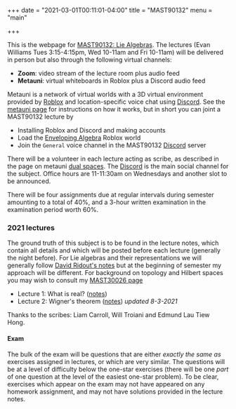 +++
date = "2021-03-01T00:11:01-04:00"
title = "MAST90132"
menu = "main"

+++

This is the webpage for [MAST90132: Lie Algebras](https://handbook.unimelb.edu.au/subjects/mast90132). The lectures (Evan Williams Tues 3:15-4:15pm, Wed 10-11am and Fri 10-11am) will be delivered in person but also through the following virtual channels:

* **Zoom**: video stream of the lecture room plus audio feed
* **Metauni**: virtual whiteboards in Roblox plus a Discord audio feed

Metauni is a network of virtual worlds with a 3D virtual environment provided by [Roblox](https://www.roblox.com/) and location-specific voice chat using [Discord](https://www.discord.com/). See the [metauni page](https://metauni.org) for instructions on how it works, but in short you can joint a MAST90132 lecture by

* Installing Roblox and Discord and making accounts
* Load the [Enveloping Algebra](https://www.roblox.com/games/6461013759/Enveloping-Algebra) Roblox world
* Join the `General` voice channel in the MAST90132 [Discord](https://discord.gg/4UW2xfnZnR) server

There will be a volunteer in each lecture acting as scribe, as described in the page on metauni [dual spaces](https://metauni.org/posts/dual/dual). The [Discord](https://discord.gg/4UW2xfnZnR) is the main social channel for the subject. Office hours are 11-11:30am on Wednesdays and another slot to be announced.

There will be four assignments due at regular intervals during semester amounting to a total of 40%, and a 3-hour written examination in the examination period worth 60%.

### 2021 lectures

The ground truth of this subject is to be found in the lecture notes, which contain all details and which will be posted before each lecture (generally the night before). For Lie algebras and their representations we will generally follow [David Ridout's notes](http://therisingsea.org/notes/mast90132/lienotes.pdf) but at the beginning of semester my approach will be different. For background on topology and Hilbert spaces you may wish to consult my [MAST30026 page](http://therisingsea.org/post/mast30026/)

* Lecture 1: What is real? ([notes](http://therisingsea.org/notes/mast90132/lecture1.pdf))
* Lecture 2: Wigner's theorem ([notes](http://therisingsea.org/notes/mast90132/lecture2.pdf)) *updated 8-3-2021*

Thanks to the scribes: Liam Carroll, Will Troiani and Edmund Lau Tiew Hong.

#### Exam

The bulk of the exam will be questions that are either *exactly the same as* exercises assigned in lectures, or which are very similar. The questions will be at a level of difficulty below the one-star exercises (there will be one *part* of one question at the level of the easiest one-star problem). To be clear, exercises which appear on the exam may not have appeared on any homework assignment, and may not have solutions provided in the lecture notes.